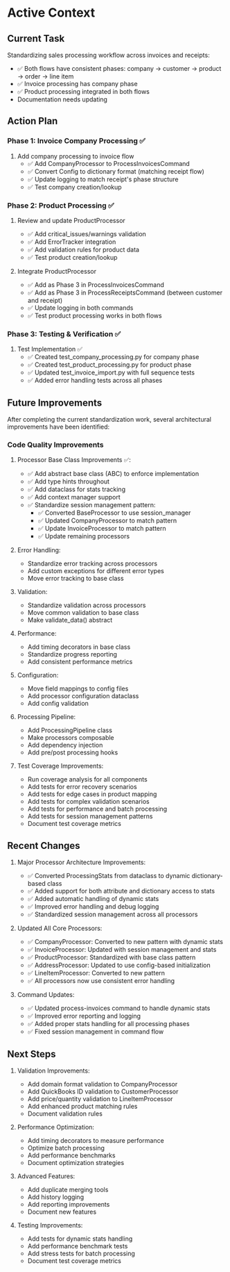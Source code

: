 # Active Context

## Current Task
Standardizing sales processing workflow across invoices and receipts:
- ✅ Both flows have consistent phases: company -> customer -> product -> order -> line item
- ✅ Invoice processing has company phase
- ✅ Product processing integrated in both flows
- Documentation needs updating

## Action Plan

### Phase 1: Invoice Company Processing ✅
1. Add company processing to invoice flow
   - ✅ Add CompanyProcessor to ProcessInvoicesCommand
   - ✅ Convert Config to dictionary format (matching receipt flow)
   - ✅ Update logging to match receipt's phase structure
   - ✅ Test company creation/lookup

### Phase 2: Product Processing ✅
1. Review and update ProductProcessor
   - ✅ Add critical_issues/warnings validation
   - ✅ Add ErrorTracker integration
   - ✅ Add validation rules for product data
   - ✅ Test product creation/lookup

2. Integrate ProductProcessor
   - ✅ Add as Phase 3 in ProcessInvoicesCommand
   - ✅ Add as Phase 3 in ProcessReceiptsCommand (between customer and receipt)
   - ✅ Update logging in both commands
   - ✅ Test product processing works in both flows

### Phase 3: Testing & Verification ✅
1. Test Implementation ✅
   - ✅ Created test_company_processing.py for company phase
   - ✅ Created test_product_processing.py for product phase
   - ✅ Updated test_invoice_import.py with full sequence tests
   - ✅ Added error handling tests across all phases

## Future Improvements
After completing the current standardization work, several architectural improvements have been identified:

### Code Quality Improvements
1. Processor Base Class Improvements ✅:
   - ✅ Add abstract base class (ABC) to enforce implementation
   - ✅ Add type hints throughout
   - ✅ Add dataclass for stats tracking
   - ✅ Add context manager support
   - ✅ Standardize session management pattern:
     * ✅ Converted BaseProcessor to use session_manager
     * ✅ Updated CompanyProcessor to match pattern
     * ✅ Update InvoiceProcessor to match pattern
     * ✅ Update remaining processors

2. Error Handling:
   - Standardize error tracking across processors
   - Add custom exceptions for different error types
   - Move error tracking to base class

3. Validation:
   - Standardize validation across processors
   - Move common validation to base class
   - Make validate_data() abstract

4. Performance:
   - Add timing decorators in base class
   - Standardize progress reporting
   - Add consistent performance metrics

5. Configuration:
   - Move field mappings to config files
   - Add processor configuration dataclass
   - Add config validation

6. Processing Pipeline:
   - Add ProcessingPipeline class
   - Make processors composable
   - Add dependency injection
   - Add pre/post processing hooks

7. Test Coverage Improvements:
   - Run coverage analysis for all components
   - Add tests for error recovery scenarios
   - Add tests for edge cases in product mapping
   - Add tests for complex validation scenarios
   - Add tests for performance and batch processing
   - Add tests for session management patterns
   - Document test coverage metrics

## Recent Changes
1. Major Processor Architecture Improvements:
   - ✅ Converted ProcessingStats from dataclass to dynamic dictionary-based class
   - ✅ Added support for both attribute and dictionary access to stats
   - ✅ Added automatic handling of dynamic stats
   - ✅ Improved error handling and debug logging
   - ✅ Standardized session management across all processors

2. Updated All Core Processors:
   - ✅ CompanyProcessor: Converted to new pattern with dynamic stats
   - ✅ InvoiceProcessor: Updated with session management and stats
   - ✅ ProductProcessor: Standardized with base class pattern
   - ✅ AddressProcessor: Updated to use config-based initialization
   - ✅ LineItemProcessor: Converted to new pattern
   - ✅ All processors now use consistent error handling

3. Command Updates:
   - ✅ Updated process-invoices command to handle dynamic stats
   - ✅ Improved error reporting and logging
   - ✅ Added proper stats handling for all processing phases
   - ✅ Fixed session management in command flow

## Next Steps
1. Validation Improvements:
   - Add domain format validation to CompanyProcessor
   - Add QuickBooks ID validation to CustomerProcessor
   - Add price/quantity validation to LineItemProcessor
   - Add enhanced product matching rules
   - Document validation rules

2. Performance Optimization:
   - Add timing decorators to measure performance
   - Optimize batch processing
   - Add performance benchmarks
   - Document optimization strategies

3. Advanced Features:
   - Add duplicate merging tools
   - Add history logging
   - Add reporting improvements
   - Document new features

4. Testing Improvements:
   - Add tests for dynamic stats handling
   - Add performance benchmark tests
   - Add stress tests for batch processing
   - Document test coverage metrics
